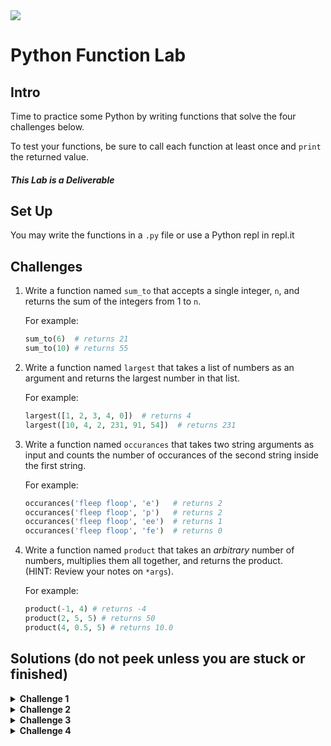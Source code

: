 <img src="https://i.imgur.com/Q5SFLV2.png">

# Python Function Lab

## Intro

Time to practice some Python by writing functions that solve the four challenges below.

To test your functions, be sure to call each function at least once and `print` the returned value.

##### This Lab is a Deliverable

## Set Up

You may write the functions in a `.py` file or use a Python repl in repl.it

## Challenges

1. Write a function named `sum_to` that accepts a single integer, `n`, and returns the sum of the integers from 1 to `n`.
	
	For example:

	```python
	sum_to(6)  # returns 21
	sum_to(10) # returns 55
	```

2. Write a function named `largest` that takes a list of numbers as an argument and returns the largest number in that list.

	For example:
	
	```python
	largest([1, 2, 3, 4, 0])  # returns 4
	largest([10, 4, 2, 231, 91, 54])  # returns 231
	```

3. Write a function named `occurances` that takes two string arguments as input and counts the number of occurances of the second string inside the first string.

	For example:

	```python
	occurances('fleep floop', 'e')   # returns 2
	occurances('fleep floop', 'p')   # returns 2
	occurances('fleep floop', 'ee')  # returns 1
	occurances('fleep floop', 'fe')  # returns 0
	```

4. Write a function named `product` that takes an *arbitrary* number of numbers, multiplies them all together, and returns the product.<br>(HINT: Review your notes on `*args`).

	For example:
	
	```python
	product(-1, 4) # returns -4
	product(2, 5, 5) # returns 50
	product(4, 0.5, 5) # returns 10.0
	```

## Solutions (do not peek unless you are stuck or finished)

<details>
  <summary><strong>Challenge 1</strong></summary>

  ```python
  def sum_to(num):
    sum = 0
    for n in range(1, num + 1):
      sum += n
    return sum
  ```
</details>

<details>
  <summary><strong>Challenge 2</strong></summary>

  ```python
  def largest(nums):
    largest = 0
    for num in nums:
      if num > largest:
        largest = num
    return largest
    
  # Sort the list approach
  def largest(nums):
    nums.sort()
    return nums[-1]
  ```
</details>

<details>
  <summary><strong>Challenge 3</strong></summary>

```python
def occurances(string, substr):
  # remove each occuance of substr
  stripped_string = string.replace(substr, '')
  # compute based on length of the strings
  return (len(string) - len(stripped_string)) // len(substr)
	
# Python actually has a method to solve this too!
def occurances(string, substr):
  return string.count(substr)
```
	
</details>

<details>
  <summary><strong>Challenge 4</strong></summary>

  ```python
  def product(*args):
    product = 1
    for arg in args:
      product *= arg
    return product
  ```
</details>
